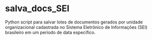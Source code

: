 # salva_docs_SEI
Python script para salvar lotes de documentos gerados por unidade organizacional cadastrada no Sistema Eletrônico de Informações (SEI) brasileiro em um período de data específico.
